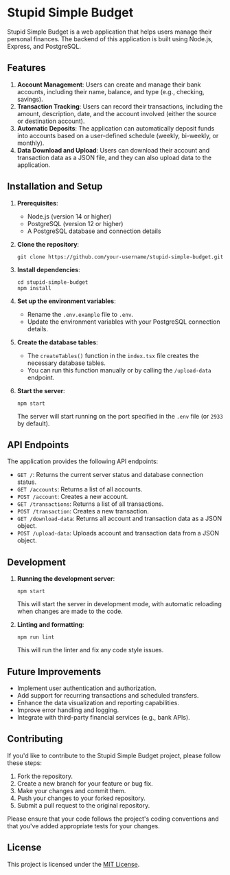 # Stupid Simple Budget

Stupid Simple Budget is a web application that helps users manage their personal finances. The backend of this application is built using Node.js, Express, and PostgreSQL.

## Features

1. **Account Management**: Users can create and manage their bank accounts, including their name, balance, and type (e.g., checking, savings).
2. **Transaction Tracking**: Users can record their transactions, including the amount, description, date, and the account involved (either the source or destination account).
3. **Automatic Deposits**: The application can automatically deposit funds into accounts based on a user-defined schedule (weekly, bi-weekly, or monthly).
4. **Data Download and Upload**: Users can download their account and transaction data as a JSON file, and they can also upload data to the application.

## Installation and Setup

1. **Prerequisites**:

    - Node.js (version 14 or higher)
    - PostgreSQL (version 12 or higher)
    - A PostgreSQL database and connection details

2. **Clone the repository**:

    ```
    git clone https://github.com/your-username/stupid-simple-budget.git
    ```

3. **Install dependencies**:

    ```
    cd stupid-simple-budget
    npm install
    ```

4. **Set up the environment variables**:

    - Rename the `.env.example` file to `.env`.
    - Update the environment variables with your PostgreSQL connection details.

5. **Create the database tables**:

    - The `createTables()` function in the `index.tsx` file creates the necessary database tables.
    - You can run this function manually or by calling the `/upload-data` endpoint.

6. **Start the server**:
    ```
    npm start
    ```
    The server will start running on the port specified in the `.env` file (or `2933` by default).

## API Endpoints

The application provides the following API endpoints:

-   `GET /`: Returns the current server status and database connection status.
-   `GET /accounts`: Returns a list of all accounts.
-   `POST /account`: Creates a new account.
-   `GET /transactions`: Returns a list of all transactions.
-   `POST /transaction`: Creates a new transaction.
-   `GET /download-data`: Returns all account and transaction data as a JSON object.
-   `POST /upload-data`: Uploads account and transaction data from a JSON object.

## Development

1. **Running the development server**:

    ```
    npm start
    ```

    This will start the server in development mode, with automatic reloading when changes are made to the code.

2. **Linting and formatting**:
    ```
    npm run lint
    ```
    This will run the linter and fix any code style issues.

## Future Improvements

-   Implement user authentication and authorization.
-   Add support for recurring transactions and scheduled transfers.
-   Enhance the data visualization and reporting capabilities.
-   Improve error handling and logging.
-   Integrate with third-party financial services (e.g., bank APIs).

## Contributing

If you'd like to contribute to the Stupid Simple Budget project, please follow these steps:

1. Fork the repository.
2. Create a new branch for your feature or bug fix.
3. Make your changes and commit them.
4. Push your changes to your forked repository.
5. Submit a pull request to the original repository.

Please ensure that your code follows the project's coding conventions and that you've added appropriate tests for your changes.

## License

This project is licensed under the [MIT License](LICENSE).
